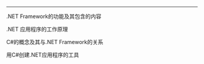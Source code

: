 
<hr/>
<p>.NET Framework的功能及其包含的内容</p>
<p>.NET 应用程序的工作原理</p>
<p>C#的概念及其与.NET Framework的关系</p>
<p>用C#创建.NET应用程序的工具</p>
